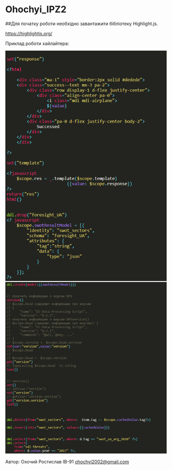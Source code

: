 # Ohochyi_IPZ2
##Для початку роботи необхідно завантажити бібліотеку Highlight.js.

https://highlightjs.org/

Приклад роботи хайлайтера:

![alt text](Image1.png)
![alt text](Image2.png)

Автор: Охочий Ростислав ІВ-91 ohochyi2002@gmail.com

